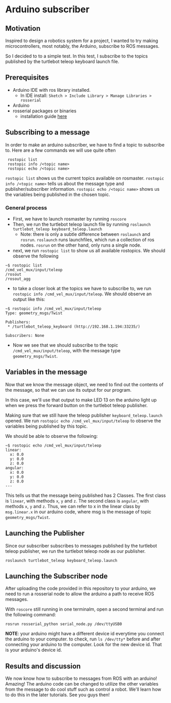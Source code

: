 # Arduino subscriber

## Motivation
Inspired to design a robotics system for a project, I wanted to try making microcontrollers, most notably, the Arduino, subscribe to ROS messages.

So I decided to to a simple test. In this test, I subscribe to the topics published by the turtlebot teleop keyboard launch file.

## Prerequisites
* Arduino IDE with ros library installed.
  * In IDE install: `Sketch > Include Library > Manage Libraries > rosserial`
* Arduino
* rosserial packages or binaries
  * installation guide [here](http://wiki.ros.org/rosserial_arduino/Tutorials/Arduino%20IDE%20Setup)

## Subscribing to a message
In order to make an arduino subscriber, we have to find a topic to subscribe to. Here are a few commands we will use quite often
```
 rostopic list
 rostopic info /<topic name>
 rostopic echo /<topic name>
```
`rostopic list` shows us the current topics available on rosmaster. `rostopic info /<topic name>` tells us about the message type and publisher/subscriber information. `rostopic echo /<topic name>` shows us the variables being published in the chosen topic.

### General process
* First, we have to launch rosmaster by running `roscore`
* Then, we run the turtlebot teleop launch file by running `roslaunch turtlebot_teleop keyboard_teleop.launch`
    * Note: there is only a subtle difference between `roslaunch` and `rosrun`. `roslaunch` runs launchfiles, which run a collection of ros nodes. `rosrun` on the other hand, only runs a single node.
* next, we run `rostopic list` to show us all available rostopics. We should observe the following

```
~$ rostopic list
/cmd_vel_mux/input/teleop
/rosout
/rosout_agg
```
* to take a closer look at the topics we have to subscribe to, we run `rostopic info /cmd_vel_mux/input/teleop`. We should observe an output like this:
```
~$ rostopic info /cmd_vel_mux/input/teleop 
Type: geometry_msgs/Twist

Publishers: 
 * /turtlebot_teleop_keyboard (http://192.168.1.194:33235/)

Subscribers: None

```
* Now we see that we should subscribe to the topic `/cmd_vel_mux/input/teleop`, with the message type `geometry_msgs/Twist`.

## Variables in the message

Now that we know the message object, we need to find out the contents of the message, so that we can use its output for our program.

In this case, we'll use that output to make LED 13 on the arduino light up when we press the forward button on the turtlebot teleop publisher.

Making sure that we still have the teleop publisher `keyboard_teleop.launch` opened. We run `rostopic echo /cmd_vel_mux/input/teleop` to observe the variables being published by this topic.

We should be able to observe the following:
```
~$ rostopic echo /cmd_vel_mux/input/teleop
linear: 
  x: 0.0
  y: 0.0
  z: 0.0
angular: 
  x: 0.0
  y: 0.0
  z: 0.0
---
```
This tells us that the message being published has 2 Classes. The first class is `linear`, with methods `x`, `y` and `z`. The second class is `angular`, with methods `x`, `y` and `z`. Thus, we can refer to x in the linear class by `msg.linear.x` in our arduino code, where msg is the message of topic `geometry_msgs/Twist`.

## Launching the Publisher
Since our subscriber subscribes to messages published by the turtlebot teleop publisher, we run the turtlebot teleop node as our publisher. 
```
roslaunch turtlebot_teleop keyboard_teleop.launch
```

## Launching the Subscriber node
After uploading the code provided in this repository to your arduino, we need to run a rosserial node to allow the arduino a path to receive ROS messages.

With `roscore` still running in one terminalm, open a second terminal and run the following command:
```
rosrun rosserial_python serial_node.py /dev/ttyUSB0
```
**NOTE**: your arduino might have a different device id everytime you connect the arduino to your computer. to check, run `ls /dev/tty*` before and after connecting your arduino to the computer. Look for the new device id. That is your arduino's device id.

## Results and discussion
We now know how to subscribe to messages from ROS with an arduino! Amazing! The arduino code can be changed to utilize the other variables from the message to do cool stuff such as control a robot. We'll learn how to do this in the later tutorials. See you guys then!



